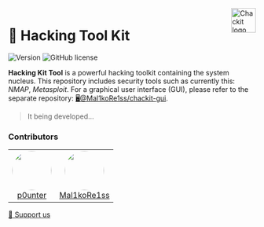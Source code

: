 <a href="https://trycatch.network/">
    <img src="https://github.com/user-attachments/assets/2561a3c6-d941-4f4a-9c0a-9ec395494c98" alt="Chackit logo" title="Chackit" align="right" height="50" />
</a>

# 🧰 Hacking Tool Kit
![Version](https://img.shields.io/badge/version-0.0.1_Alpha-blue.svg)
![GitHub license](https://img.shields.io/github/license/p0unter/chackit?style=flat-square)

**Hacking Kit Tool** is a powerful hacking toolkit containing the system nucleus. This repository includes security tools such as currently this: *NMAP*, *Metasploit*. For a graphical user interface (GUI), please refer to the separate repository: [🖥️@Mal1koRe1ss/chackit-gui](https://github.com/Mal1koRe1ss/chackit-gui).

> It being developed...

### Contributors

<div align="left">
<table>
  <tr>
    <td align="center">
      <a href="https://github.com/p0unter">
        <img src="https://avatars.githubusercontent.com/u/138019503?v=4" height="80" style="border-radius: 75px"><br>
        p0unter
      </a>
    </td>
    <td align="center">
      <a href="https://github.com/Mal1koRe1ss">
        <img src="https://avatars.githubusercontent.com/u/70070751?v=4" height="80" style="border-radius: 75px"><br>
        Mal1koRe1ss
      </a>
    </td>
  </tr>
</table>
</div>

<a href="mailto:p0unter@proton.me">🤝 Support us</a>

